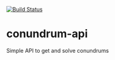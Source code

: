 [![Build Status](https://travis-ci.com/GlennEastham/conundrum-api.svg?branch=master)](https://travis-ci.com/GlennEastham/conundrum-api)

# conundrum-api
Simple API to get and solve conundrums
